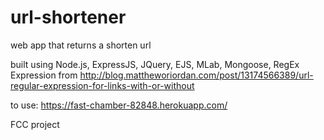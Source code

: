 # url-shortener
web app that returns a shorten url

built using Node.js, ExpressJS, JQuery, EJS, MLab, Mongoose, RegEx Expression from http://blog.mattheworiordan.com/post/13174566389/url-regular-expression-for-links-with-or-without

to use: https://fast-chamber-82848.herokuapp.com/

FCC project
